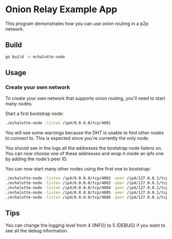 # Onion Relay Example App

This program demonstrates how you can use onion routing in a p2p network.

## Build

```bash
go build -o echalotte-node
```

## Usage

### Create your own network

To create your own network that supports onion routing, you'll need to start
many nodes.

Start a first bootstrap node:

```bash
./echalotte-node -listen /ip4/0.0.0.0/tcp/4001
```

You will see some warnings because the DHT is unable to find other nodes to
connect to. This is expected since you're currently the only node.

You should see in the logs all the addresses the bootstrap node listens on.
You can now choose one of these addresses and wrap it inside an ipfs one by
adding the node's peer ID.

You can now start many other nodes using the first one to bootstrap:

```bash
./echalotte-node -listen /ip4/0.0.0.0/tcp/4002 -peer /ip4/127.0.0.1/tcp/4001/ipfs/QmQqd1ydWGBbwLhrR2Kjmvx46qLf3GPrjmj55EW6N5CpNU
./echalotte-node -listen /ip4/0.0.0.0/tcp/4003 -peer /ip4/127.0.0.1/tcp/4001/ipfs/QmQqd1ydWGBbwLhrR2Kjmvx46qLf3GPrjmj55EW6N5CpNU
./echalotte-node -listen /ip4/0.0.0.0/tcp/4004 -peer /ip4/127.0.0.1/tcp/4001/ipfs/QmQqd1ydWGBbwLhrR2Kjmvx46qLf3GPrjmj55EW6N5CpNU
./echalotte-node -listen /ip4/0.0.0.0/tcp/4005 -peer /ip4/127.0.0.1/tcp/4001/ipfs/QmQqd1ydWGBbwLhrR2Kjmvx46qLf3GPrjmj55EW6N5CpNU
./echalotte-node -listen /ip4/0.0.0.0/tcp/4006 -peer /ip4/127.0.0.1/tcp/4001/ipfs/QmQqd1ydWGBbwLhrR2Kjmvx46qLf3GPrjmj55EW6N5CpNU
```

## Tips

You can change the logging level from 4 (INFO) to 5 (DEBUG) if you want to see
all the debug information.
